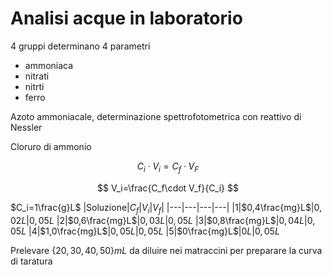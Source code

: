 # Analisi acque  in laboratorio

4 gruppi determinano 4 parametri

* ammoniaca
* nitrati
* nitrti
* ferro


Azoto ammoniacale, determinazione spettrofotometrica con reattivo di Nessler

Cloruro di ammonio


$$
C_i\cdot V_i = C_f \cdot V_F
$$

$$
V_i=\frac{C_f\cdot V_f}{C_i}
$$

$C_i=1\frac{g}L$
|Soluzione|$C_f$|$V_i$|$V_f$|
|---|---|---|---|
|1|$0,4\frac{mg}L$|$0,02L$|$0,05L$
|2|$0,6\frac{mg}L$|$0,03L$|$0,05L$
|3|$0,8\frac{mg}L$|$0,04L$|$0,05L$
|4|$1,0\frac{mg}L$|$0,05L$|$0,05L$
|5|$0\frac{mg}L$|$0L$|$0,05L$

Prelevare $\{20,30,40,50\}mL$ da diluire nei matraccini per preparare la curva di taratura
<!--stackedit_data:
eyJoaXN0b3J5IjpbMTM2OTU2MzI4Miw0ODUzODEyMDgsNjQ2ND
MyOTM4XX0=
-->